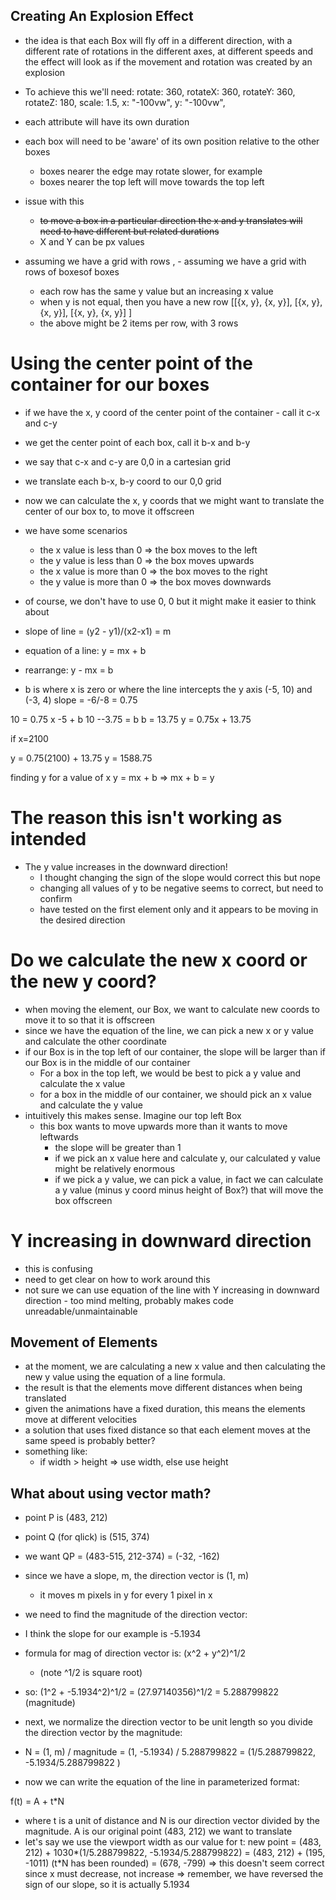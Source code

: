 ## Creating An Explosion Effect

- the idea is that each Box will fly off in a different direction, with a different rate of rotations in the different axes, at different speeds and the effect will look as if the movement and rotation was created by an explosion

- To achieve this we'll need:
  rotate: 360,
  rotateX: 360,
  rotateY: 360,
  rotateZ: 180,
  scale: 1.5,
  x: "-100vw",
  y: "-100vw",

- each attribute will have its own duration
- each box will need to be 'aware' of its own position relative to the other boxes
  - boxes nearer the edge may rotate slower, for example
  - boxes nearer the top left will move towards the top left
- issue with this
  - ~~to move a box in a particular direction the x and y translates will
    need to have different but related durations~~
  - X and Y can be px values
- assuming we have a grid with rows , - assuming we have a grid with rows of boxesof boxes
  - each row has the same y value but an increasing x value
  - when y is not equal, then you have a new row
    [[{x, y}, {x, y}], [{x, y}, {x, y}], [{x, y}, {x, y}] ]
  - the above might be 2 items per row, with 3 rows

# Using the center point of the container for our boxes

- if we have the x, y coord of the center point of the container - call it c-x and c-y
- we get the center point of each box, call it b-x and b-y
- we say that c-x and c-y are 0,0 in a cartesian grid
- we translate each b-x, b-y coord to our 0,0 grid
- now we can calculate the x, y coords that we might want to translate the center of our box to, to move it offscreen
- we have some scenarios
  - the x value is less than 0 => the box moves to the left
  - the y value is less than 0 => the box moves upwards
  - the x value is more than 0 => the box moves to the right
  - the y value is more than 0 => the box moves downwards
- of course, we don't have to use 0, 0 but it might make it easier to think about

- slope of line = (y2 - y1)/(x2-x1) = m
- equation of a line: y = mx + b
- rearrange: y - mx = b
- b is where x is zero or where the line intercepts the y axis
  (-5, 10) and (-3, 4)
  slope = -6/-8 = 0.75

10 = 0.75 x -5 + b
10 --3.75 = b
b = 13.75
y = 0.75x + 13.75

if x=2100

y = 0.75(2100) + 13.75
y = 1588.75

finding y for a value of x
y = mx + b
=> mx + b = y

# The reason this isn't working as intended

- The y value increases in the downward direction!
  - I thought changing the sign of the slope would correct this but nope
  - changing all values of y to be negative seems to correct, but need to confirm
  - have tested on the first element only and it appears to be moving in the desired direction

# Do we calculate the new x coord or the new y coord?

- when moving the element, our Box, we want to calculate new coords to move it to so that it is offscreen
- since we have the equation of the line, we can pick a new x or y value and calculate the other coordinate
- if our Box is in the top left of our container, the slope will be larger than if our Box is in the middle of our container
  - For a box in the top left, we would be best to pick a y value and calculate the x value
  - for a box in the middle of our container, we should pick an x value and calculate the y value
- intuitively this makes sense. Imagine our top left Box
  - this box wants to move upwards more than it wants to move leftwards
    - the slope will be greater than 1
    - if we pick an x value here and calculate y, our calculated y value might be relatively enormous
    - if we pick a y value, we can pick a value, in fact we can calculate a y value (minus y coord minus height of Box?) that will move the box offscreen

# Y increasing in downward direction

- this is confusing
- need to get clear on how to work around this
- not sure we can use equation of the line with Y increasing in downward direction - too mind melting, probably makes code unreadable/unmaintainable

## Movement of Elements

- at the moment, we are calculating a new x value and then calculating the new y value using the equation of a line formula.
- the result is that the elements move different distances when being translated
- given the animations have a fixed duration, this means the elements move at different velocities
- a solution that uses fixed distance so that each element moves at the same speed is probably better?
- something like:
  - if width > height => use width, else use height

## What about using vector math?

- point P is (483, 212)
- point Q (for qlick) is (515, 374)
- we want QP = (483-515, 212-374) = (-32, -162)
- since we have a slope, m, the direction vector is (1, m)
  - it moves m pixels in y for every 1 pixel in x
- we need to find the magnitude of the direction vector:
- I think the slope for our example is -5.1934
- formula for mag of direction vector is:
  (x^2 + y^2)^1/2
  - (note ^1/2 is square root)
- so:
  (1^2 + -5.1934^2)^1/2 = (27.97140356)^1/2 = 5.288799822 (magnitude)

- next, we normalize the direction vector to be unit length so you divide the direction vector by the magnitude:
- N = (1, m) / magnitude = (1, -5.1934) / 5.288799822 =
  (1/5.288799822, -5.1934/5.288799822 )
- now we can write the equation of the line in parameterized format:

f(t) = A + t\*N

- where t is a unit of distance and N is our direction vector divided by the magnitude. A is our original point (483, 212) we want to translate
- let's say we use the viewport width as our value for t:
  new point = (483, 212) + 1030*(1/5.288799822, -5.1934/5.288799822)
  = (483, 212) + (195, -1011)
  (t*N has been rounded)
  = (678, -799)
  => this doesn't seem correct since x must decrease, not increase
  => remember, we have reversed the sign of our slope, so it is actually 5.1934

